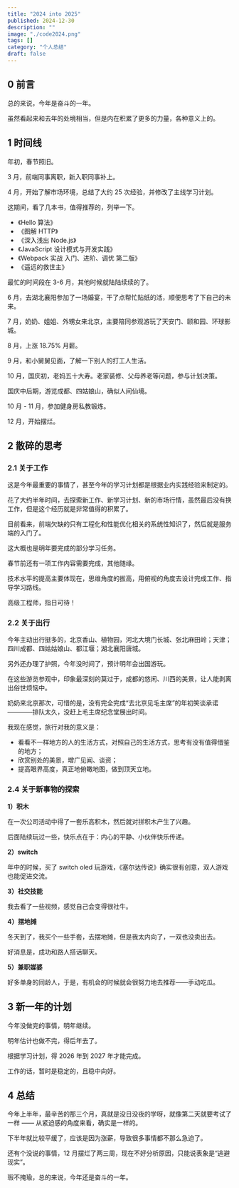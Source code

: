 ```yaml
---
title: "2024 into 2025"
published: 2024-12-30
description: ""
image: "./code2024.png"
tags: []
category: "个人总结"
draft: false
---
```


## 0 前言

总的来说，今年是奋斗的一年。

虽然看起来和去年的处境相当，但是内在积累了更多的力量，各种意义上的。

## 1 时间线

年初，春节照旧。

3 月，前端同事离职，新入职同事补上。

4 月，开始了解市场环境，总结了大约 25 次经验，并修改了主线学习计划。

这期间，看了几本书，值得推荐的，列举一下。

- 《Hello 算法》
- 《图解 HTTP》
- 《深入浅出 Node.js》
- 《JavaScript 设计模式与开发实践》
- 《Webpack 实战 入门、进阶、调优 第二版》
- 《遥远的救世主》

最忙的时间段在 3-6 月，其他时候就陆陆续续的了。

6 月，去湖北襄阳参加了一场婚宴，干了点帮忙贴纸的活，顺便思考了下自己的未来。

7 月，奶奶、姐姐、外甥女来北京，主要陪同参观游玩了天安门、颐和园、环球影城。

8 月，上涨 18.75% 月薪。

9 月，和小舅舅见面，了解一下别人的打工人生活。

10 月，国庆初，老妈五十大寿。老家装修、父母养老等问题，参与计划决策。

国庆中后期，游览成都、四姑娘山，确似人间仙境。

10 月 - 11 月，参加健身房私教锻炼。

12 月，开始摆烂。

## 2 散碎的思考

### 2.1 关于工作

这是今年最重要的事情了，甚至今年的学习计划都是根据业内实践经验来制定的。

花了大约半年时间，去探索新工作、新学习计划、新的市场行情，虽然最后没有换工作，但是这个经历就是非常值得的积累了。

目前看来，前端欠缺的只有工程化和性能优化相关的系统性知识了，然后就是服务端的入门了。

这大概也是明年要完成的部分学习任务。

春节前还有一项工作内容需要完成，其他随缘。

技术水平的提高主要体现在，思维角度的拔高，用俯视的角度去设计完成工作、指导学习路线。

高级工程师，指日可待！

### 2.2 关于出行

今年主动出行挺多的，北京香山、植物园，河北大境门长城、张北麻田岭；天津；四川成都、四姑姑娘山、都江堰；湖北襄阳唐城。

另外还办理了护照，今年没时间了，预计明年会出国游玩。

在这些游览参观中，印象最深刻的莫过于，成都的悠闲、川西的美景，让人能剥离出俗世烦恼中。

奶奶来北京那次，可惜的是，没有完全完成“去北京见毛主席”的年初笑谈承诺————排队太久，没赶上毛主席纪念堂展出时间。

我现在感觉，旅行对我的意义是：

- 看看不一样地方的人的生活方式，对照自己的生活方式，思考有没有值得借鉴的地方；
- 欣赏别处的美景，增广见闻、谈资；
- 提高眼界高度，真正地俯瞰地图，做到顶天立地。

### 2.4 关于新事物的探索

**1）积木**

在一次公司活动中得了一套乐高积木，然后就对拼积木产生了兴趣。

后面陆续玩过一些，快乐点在于：内心的平静、小伙伴快乐传递。

**2）switch**

年中的时候，买了 switch oled 玩游戏，《塞尔达传说》确实很有创意，双人游戏也能促进交流。

**3）社交技能**

我去看了一些视频，感觉自己会变得很社牛。

**4）摆地摊**

冬天到了，我买个一些手套，去摆地摊，但是我太内向了，一双也没卖出去。

好消息是，成功和路人搭话聊天。

**5）兼职媒婆**

好多单身的同龄人，于是，有机会的时候就会很努力地去推荐——手动吃瓜。

## 3 新一年的计划

今年没做完的事情，明年继续。

明年估计也做不完，得后年去了。

根据学习计划，得 2026 年到 2027 年才能完成。

工作的话，暂时是稳定的，且稳中向好。

## 4 总结

今年上半年，最辛苦的那三个月，真就是没日没夜的学呀，就像第二天就要考试了一样 —— 从紧迫感的角度来看，确实是一样的。

下半年就比较平缓了，应该是因为涨薪，导致很多事情都不那么急迫了。

还有个没说的事情，12 月摆烂了两三周，现在不好分析原因，只能说表象是“逃避现实”。

瑕不掩瑜，总的来说，今年还是奋斗的一年。
